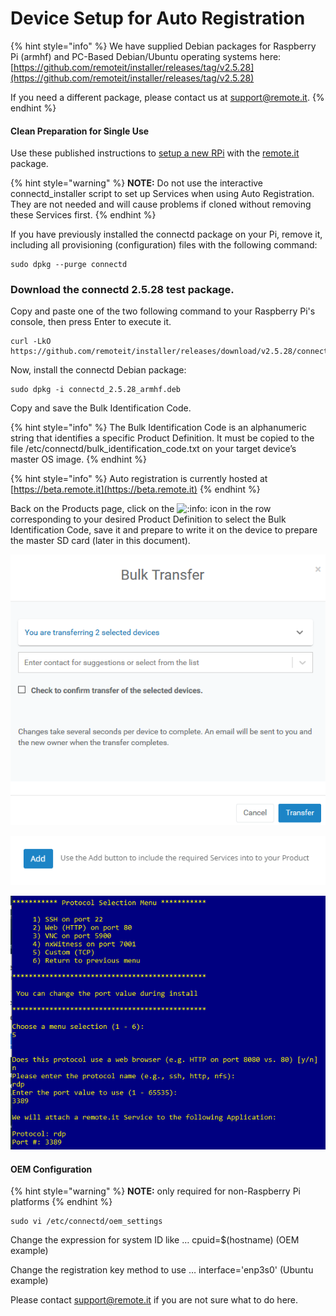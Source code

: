 # Device Setup for Auto Registration

{% hint style="info" %}
We have supplied Debian packages for Raspberry Pi \(armhf\) and PC-Based Debian/Ubuntu operating systems here: [https://github.com/remoteit/installer/releases/tag/v2.5.28](https://github.com/remoteit/installer/releases/tag/v2.5.28)

If you need a different package, please contact us at support@remote.it.
{% endhint %}

#### Clean Preparation for Single Use <a id="Clean-Preparation-for-Single-Use"></a>

 Use these published instructions to [setup a new RPi](https://docs.remote.it/platforms/quick-start-on-raspberry-pi/setup-your-raspberry-pi) with the [remote.it](http://remote.it) package.

{% hint style="warning" %}
 **NOTE:** Do not use the interactive connectd\_installer script to set up Services when using Auto Registration. They are not needed and will cause problems if cloned without removing these Services first.
{% endhint %}

If you have previously installed the connectd package on your Pi, remove it, including all provisioning \(configuration\) files with the following command:

```text
sudo dpkg --purge connectd
```

###  Download the connectd 2.5.28 test package. 

Copy and paste one of the two following command to your Raspberry Pi's console, then press Enter to execute it.  

```text
curl -LkO https://github.com/remoteit/installer/releases/download/v2.5.28/connectd_2.5.28_armhf.deb
```

Now, install the connectd Debian package:

```text
sudo dpkg -i connectd_2.5.28_armhf.deb
```

Copy and save the Bulk Identification Code.

{% hint style="info" %}
The Bulk Identification Code is an alphanumeric string that identifies a specific Product Definition. It must be copied to the file /etc/connectd/bulk\_identification\_code.txt on your target device’s master OS image.
{% endhint %}

{% hint style="info" %}
Auto registration is currently hosted at [https://beta.remote.it](https://beta.remote.it)
{% endhint %}

 Back on the Products page, click on the ![:info:](https://pf-emoji-service--cdn.us-east-1.prod.public.atl-paas.net/atlassian/info_32.png) icon in the row corresponding to your desired Product Definition to select the Bulk Identification Code, save it and prepare to write it on the device to prepare the master SD card \(later in this document\).

![](../../.gitbook/assets/image%20%28177%29.png)

![](../../.gitbook/assets/image%20%28239%29.png)

![](../../.gitbook/assets/image%20%28200%29.png)

#### OEM Configuration <a id="OEM-Configuration"></a>

{% hint style="warning" %}
**NOTE:** only required for non-Raspberry Pi platforms
{% endhint %}

```text
sudo vi /etc/connectd/oem_settings
```

Change the expression for system ID like … cpuid=$\(hostname\) \(OEM example\)

Change the registration key method to use … interface='enp3s0' \(Ubuntu example\)

Please contact [support@remote.it](mailto:support@remote.it) if you are not sure what to do here.





